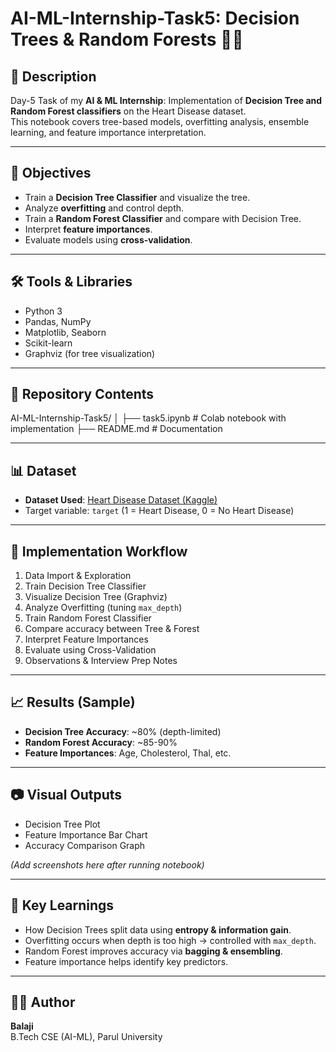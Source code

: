 # AI-ML-Internship-Task5: Decision Trees & Random Forests 🌳🌲

## 📖 Description
Day-5 Task of my **AI & ML Internship**: Implementation of **Decision Tree and Random Forest classifiers** on the Heart Disease dataset.  
This notebook covers tree-based models, overfitting analysis, ensemble learning, and feature importance interpretation.

---

## 🚀 Objectives
- Train a **Decision Tree Classifier** and visualize the tree.  
- Analyze **overfitting** and control depth.  
- Train a **Random Forest Classifier** and compare with Decision Tree.  
- Interpret **feature importances**.  
- Evaluate models using **cross-validation**.  

---

## 🛠 Tools & Libraries
- Python 3  
- Pandas, NumPy  
- Matplotlib, Seaborn  
- Scikit-learn  
- Graphviz (for tree visualization)  

---

## 📂 Repository Contents
AI-ML-Internship-Task5/
│
├── task5.ipynb # Colab notebook with implementation
├── README.md # Documentation

---

## 📊 Dataset
- **Dataset Used**: [Heart Disease Dataset (Kaggle)](https://www.kaggle.com/datasets/johnsmith88/heart-disease-dataset)  
- Target variable: `target` (1 = Heart Disease, 0 = No Heart Disease)  

---

## 🔎 Implementation Workflow
1. Data Import & Exploration  
2. Train Decision Tree Classifier  
3. Visualize Decision Tree (Graphviz)  
4. Analyze Overfitting (tuning `max_depth`)  
5. Train Random Forest Classifier  
6. Compare accuracy between Tree & Forest  
7. Interpret Feature Importances  
8. Evaluate using Cross-Validation  
9. Observations & Interview Prep Notes  

---

## 📈 Results (Sample)
- **Decision Tree Accuracy**: ~80% (depth-limited)  
- **Random Forest Accuracy**: ~85-90%  
- **Feature Importances**: Age, Cholesterol, Thal, etc.  

---

## 📷 Visual Outputs
- Decision Tree Plot  
- Feature Importance Bar Chart  
- Accuracy Comparison Graph  

*(Add screenshots here after running notebook)*  

---

## 🧾 Key Learnings
- How Decision Trees split data using **entropy & information gain**.  
- Overfitting occurs when depth is too high → controlled with `max_depth`.  
- Random Forest improves accuracy via **bagging & ensembling**.  
- Feature importance helps identify key predictors.  

---

## 👨‍💻 Author
**Balaji**  
B.Tech CSE (AI-ML), Parul University  
